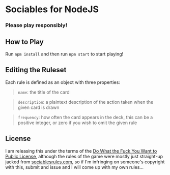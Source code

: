 # Sociables for NodeJS
### Please play responsibly!

## How to Play
Run `npm install` and then run `npm start` to start playing!

## Editing the Ruleset
Each rule is defined as an object with three properties: 

> `name`: the title of the card

> `description`: a plaintext description of the action taken when the given card is drawn

> `frequency`: how often the card appears in the deck, this can be a positive integer, or zero if you wish to omit the given rule

## License
I am releasing this under the terms of the [Do What the Fuck You Want to Public License](http://www.wtfpl.net), although the rules of the game were mostly just straight-up jacked from [sociablesrules.com](http://sociablesrules.com/rules/), so if I'm infringing on someone's copyright with this, submit and issue and I will come up with my own rules...